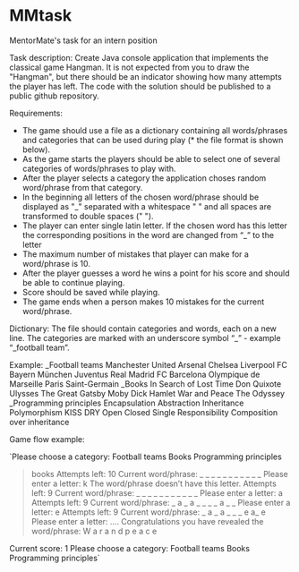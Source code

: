 # MMtask
MentorMate's task for an intern position

Task description:
Create Java console application that implements the classical game Hangman. It is not expected from you to draw the "Hangman", but there should be an indicator showing how many attempts the player has left. The code with the solution should be published to a public github repository.

Requirements:
* The game should use a file as a dictionary containing all words/phrases and categories that can be used during play (* the file format is shown below).
* As the game starts the players should be able to select one of several categories of words/phrases to play with.
* After the player selects a category the application choses random word/phrase from that category.
* In the beginning all letters of the chosen word/phrase should be displayed as "_" separated with a whitespace " " and all spaces are transformed to double spaces (" ").
* The player can enter single latin letter. If the chosen word has this letter the corresponding positions in the word are changed from “_” to the letter
* The maximum number of mistakes that player can make for a word/phrase is 10.
* After the player guesses a word he wins a point for his score and should be able to continue playing.
* Score should be saved while playing.
* The game ends when a person makes 10 mistakes for the current word/phrase.

Dictionary:
The file should contain categories and words, each on a new line. The categories are marked with an underscore symbol “_” - example “_football team”.

Example:
_Football teams
Manchester United
Arsenal
Chelsea
Liverpool
FC Bayern München
Juventus
Real Madrid
FC Barcelona
Olympique de Marseille
Paris Saint-Germain
_Books
In Search of Lost Time
Don Quixote
Ulysses
The Great Gatsby
Moby Dick
Hamlet
War and Peace
The Odyssey
_Programming principles
Encapsulation
Abstraction
Inheritance
Polymorphism
KISS
DRY
Open Closed
Single Responsibility
Composition over inheritance

Game flow example:

`Please choose a category:
Football teams
Books
Programming principles
>books
Attempts left: 10
Current word/phrase: _ _ _ _ _ _ _ _ _ _ _
Please enter a letter:
> k
The word/phrase doesn’t have this letter.
Attempts left: 9
Current word/phrase: _ _ _ _ _ _ _ _ _ _ _
Please enter a letter:
> a
Attempts left: 9
Current word/phrase: _ a _ a _ _ _ _ a _ _
Please enter a letter:
> e
Attempts left: 9
Current word/phrase: _ a _ a _ _ _ e a_ e
Please enter a letter:
....
Congratulations you have revealed the word/phrase:
W a r a n d p e a c e

Current score: 1
Please choose a category:
Football teams
Books
Programming principles`
